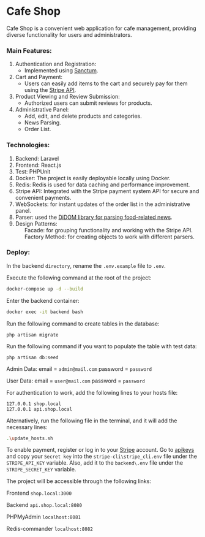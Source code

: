 <h1>Cafe Shop</h1>

<p>Cafe Shop is a convenient web application for cafe management, providing diverse functionality for users and administrators.</p>

<h3>Main Features:</h3>
<ol>
    <li>Authentication and Registration:
    <ul>
        <li>Implemented using <a href="https://laravel.com/docs/10.x/sanctum" target="_blank">Sanctum</a>.</li>
    </ul>
    </li>
    <li>Cart and Payment:
        <ul>
            <li>Users can easily add items to the cart and securely pay for them using the <a href="https://stripe.com/docs/api/connected-accounts" target="_blank">Stripe API</a>.</li>
        </ul>
    </li>
    <li>Product Viewing and Review Submission:
        <ul>
            <li>Authorized users can submit reviews for products.</li>
        </ul>
    </li>
    <li>Administrative Panel:
        <ul>
            <li>Add, edit, and delete products and categories.</li>
            <li>News Parsing.</li>
            <li>Order List.</li>
        </ul>
    </li>
</ol>

<h3>Technologies:</h3>
<ol>
    <li>Backend: Laravel</li>
    <li>Frontend: React.js</li>
    <li>Test: PHPUnit</li>
    <li>Docker: The project is easily deployable locally using Docker.</li>
    <li>Redis: Redis is used for data caching and performance improvement.</li>
    <li>Stripe API: Integrated with the Stripe payment system API for secure and convenient payments.</li>
    <li>WebSockets: for instant updates of the order list in the administrative panel.</li>
    <li>Parser: used the <a href="https://github.com/Imangazaliev/DiDOM" target="_blank">DiDOM library for parsing food-related news</a>.</li>
    <li>Design Patterns:
        <ul>Facade: for grouping functionality and working with the Stripe API.</ul>
        <ul>Factory Method: for creating objects to work with different parsers.</ul>
    </li>
</ol>

<h3>Deploy:</h3>

In the backend `directory`, rename the `.env.example` file to `.env`.

Execute the following command at the root of the project:

```bash
docker-compose up -d --build
```

Enter the backend container:

```bash
docker exec -it backend bash
```

Run the following command to create tables in the database:

```
php artisan migrate
```

Run the following command if you want to populate the table with test data:

```
php artisan db:seed
```

Admin Data:
email = `admin@mail.com`
password = `password`

User Data:
email = `user@mail.com`
password = `password`

For authentication to work, add the following lines to your hosts file:

```
127.0.0.1 shop.local
127.0.0.1 api.shop.local
```

Alternatively, run the following file in the terminal, and it will add the necessary lines:

```bash
.\update_hosts.sh
```

To enable payment, register or log in to your <a href="https://stripe.com/en-gb">Stripe</a> account.
Go to <a href="https://dashboard.stripe.com/test/apikeys">apikeys</a> and copy your `Secret key` into the 
`stripe-cli\stripe_cli.env` file under the `STRIPE_API_KEY` variable. Also, add it to the `backend\.env` file under 
the `STRIPE_SECRET_KEY` variable.

The project will be accessible through the following links:

Frontend `shop.local:3000`

Backend `api.shop.local:8080`

PHPMyAdmin `localhost:8081`

Redis-commander `localhost:8082`